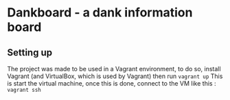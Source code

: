# Dankboard - a dank information board

## Setting up
The project was made to be used in a Vagrant environment, to do so,
install Vagrant (and VirtualBox, which is used by Vagrant) then run 
    ```vagrant up```
This is start the virtual machine, once this is done, connect to the VM like this :
    ```vagrant ssh```

